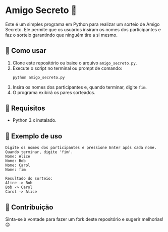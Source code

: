 # Amigo Secreto 🎁

Este é um simples programa em Python para realizar um sorteio de Amigo Secreto. Ele permite que os usuários insiram os nomes dos participantes e faz o sorteio garantindo que ninguém tire a si mesmo.

## 🚀 Como usar

1. Clone este repositório ou baixe o arquivo `amigo_secreto.py`.
2. Execute o script no terminal ou prompt de comando:
   ```sh
   python amigo_secreto.py
   ```
3. Insira os nomes dos participantes e, quando terminar, digite `fim`.
4. O programa exibirá os pares sorteados.

## 📌 Requisitos

- Python 3.x instalado.

## 📝 Exemplo de uso

```
Digite os nomes dos participantes e pressione Enter após cada nome.
Quando terminar, digite 'fim'.
Nome: Alice
Nome: Bob
Nome: Carol
Nome: fim

Resultado do sorteio:
Alice -> Bob
Bob -> Carol
Carol -> Alice
```

## 🔗 Contribuição

Sinta-se à vontade para fazer um fork deste repositório e sugerir melhorias! 😊

